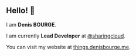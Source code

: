 ## Hello! 👋

I am **Denis BOURGE**.

I am currently **Lead Developer** at [@sharingcloud](https://github.com/sharingcloud/).

You can visit my website at [things.denisbourge.me](https://things.denisbourge.me).

